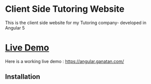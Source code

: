 <h1> Client Side Tutoring Website</h1>

This is the client side website for my Tutoring company- developed in Angular 5

# [Live Demo](#live-demo)
Here is a working live demo :  https://angular.ganatan.com/

<h2> Installation </h2>
